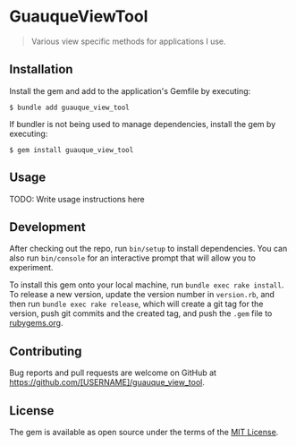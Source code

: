 # GuauqueViewTool

> Various view specific methods for applications I use.

## Installation

Install the gem and add to the application's Gemfile by executing:

    $ bundle add guauque_view_tool

If bundler is not being used to manage dependencies, install the gem by executing:

    $ gem install guauque_view_tool

## Usage

TODO: Write usage instructions here

## Development

After checking out the repo, run `bin/setup` to install dependencies. You can also run `bin/console` for an interactive prompt that will allow you to experiment.

To install this gem onto your local machine, run `bundle exec rake install`. To release a new version, update the version number in `version.rb`, and then run `bundle exec rake release`, which will create a git tag for the version, push git commits and the created tag, and push the `.gem` file to [rubygems.org](https://rubygems.org).

## Contributing

Bug reports and pull requests are welcome on GitHub at https://github.com/[USERNAME]/guauque_view_tool.

## License

The gem is available as open source under the terms of the [MIT License](https://opensource.org/licenses/MIT).
